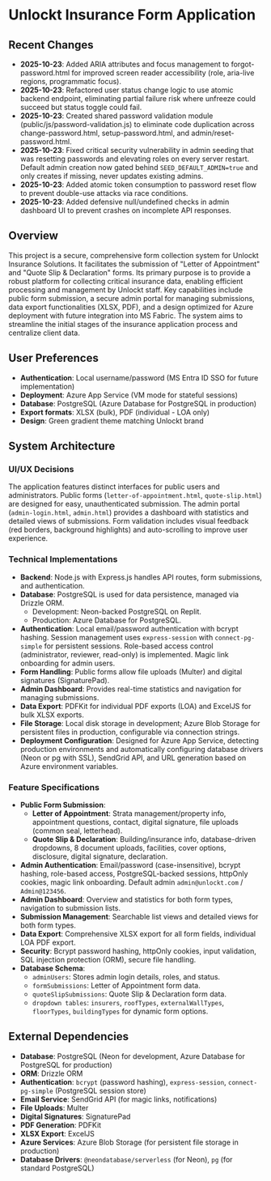 # Unlockt Insurance Form Application

## Recent Changes
- **2025-10-23**: Added ARIA attributes and focus management to forgot-password.html for improved screen reader accessibility (role, aria-live regions, programmatic focus).
- **2025-10-23**: Refactored user status change logic to use atomic backend endpoint, eliminating partial failure risk where unfreeze could succeed but status toggle could fail.
- **2025-10-23**: Created shared password validation module (public/js/password-validation.js) to eliminate code duplication across change-password.html, setup-password.html, and admin/reset-password.html.
- **2025-10-23**: Fixed critical security vulnerability in admin seeding that was resetting passwords and elevating roles on every server restart. Default admin creation now gated behind `SEED_DEFAULT_ADMIN=true` and only creates if missing, never updates existing admins.
- **2025-10-23**: Added atomic token consumption to password reset flow to prevent double-use attacks via race conditions.
- **2025-10-23**: Added defensive null/undefined checks in admin dashboard UI to prevent crashes on incomplete API responses.

## Overview
This project is a secure, comprehensive form collection system for Unlockt Insurance Solutions. It facilitates the submission of "Letter of Appointment" and "Quote Slip & Declaration" forms. Its primary purpose is to provide a robust platform for collecting critical insurance data, enabling efficient processing and management by Unlockt staff. Key capabilities include public form submission, a secure admin portal for managing submissions, data export functionalities (XLSX, PDF), and a design optimized for Azure deployment with future integration into MS Fabric. The system aims to streamline the initial stages of the insurance application process and centralize client data.

## User Preferences
- **Authentication**: Local username/password (MS Entra ID SSO for future implementation)
- **Deployment**: Azure App Service (VM mode for stateful sessions)
- **Database**: PostgreSQL (Azure Database for PostgreSQL in production)
- **Export formats**: XLSX (bulk), PDF (individual - LOA only)
- **Design**: Green gradient theme matching Unlockt brand

## System Architecture

### UI/UX Decisions
The application features distinct interfaces for public users and administrators. Public forms (`letter-of-appointment.html`, `quote-slip.html`) are designed for easy, unauthenticated submission. The admin portal (`admin-login.html`, `admin.html`) provides a dashboard with statistics and detailed views of submissions. Form validation includes visual feedback (red borders, background highlights) and auto-scrolling to improve user experience.

### Technical Implementations
- **Backend**: Node.js with Express.js handles API routes, form submissions, and authentication.
- **Database**: PostgreSQL is used for data persistence, managed via Drizzle ORM.
  - Development: Neon-backed PostgreSQL on Replit.
  - Production: Azure Database for PostgreSQL.
- **Authentication**: Local email/password authentication with bcrypt hashing. Session management uses `express-session` with `connect-pg-simple` for persistent sessions. Role-based access control (administrator, reviewer, read-only) is implemented. Magic link onboarding for admin users.
- **Form Handling**: Public forms allow file uploads (Multer) and digital signatures (SignaturePad).
- **Admin Dashboard**: Provides real-time statistics and navigation for managing submissions.
- **Data Export**: PDFKit for individual PDF exports (LOA) and ExcelJS for bulk XLSX exports.
- **File Storage**: Local disk storage in development; Azure Blob Storage for persistent files in production, configurable via connection strings.
- **Deployment Configuration**: Designed for Azure App Service, detecting production environments and automatically configuring database drivers (Neon or pg with SSL), SendGrid API, and URL generation based on Azure environment variables.

### Feature Specifications
- **Public Form Submission**:
    - **Letter of Appointment**: Strata management/property info, appointment questions, contact, digital signature, file uploads (common seal, letterhead).
    - **Quote Slip & Declaration**: Building/insurance info, database-driven dropdowns, 8 document uploads, facilities, cover options, disclosure, digital signature, declaration.
- **Admin Authentication**: Email/password (case-insensitive), bcrypt hashing, role-based access, PostgreSQL-backed sessions, httpOnly cookies, magic link onboarding. Default admin `admin@unlockt.com` / `Admin@123456`.
- **Admin Dashboard**: Overview and statistics for both form types, navigation to submission lists.
- **Submission Management**: Searchable list views and detailed views for both form types.
- **Data Export**: Comprehensive XLSX export for all form fields, individual LOA PDF export.
- **Security**: Bcrypt password hashing, httpOnly cookies, input validation, SQL injection protection (ORM), secure file handling.
- **Database Schema**:
    - `adminUsers`: Stores admin login details, roles, and status.
    - `formSubmissions`: Letter of Appointment form data.
    - `quoteSlipSubmissions`: Quote Slip & Declaration form data.
    - `dropdown tables`: `insurers`, `roofTypes`, `externalWallTypes`, `floorTypes`, `buildingTypes` for dynamic form options.

## External Dependencies
- **Database**: PostgreSQL (Neon for development, Azure Database for PostgreSQL for production)
- **ORM**: Drizzle ORM
- **Authentication**: `bcrypt` (password hashing), `express-session`, `connect-pg-simple` (PostgreSQL session store)
- **Email Service**: SendGrid API (for magic links, notifications)
- **File Uploads**: Multer
- **Digital Signatures**: SignaturePad
- **PDF Generation**: PDFKit
- **XLSX Export**: ExcelJS
- **Azure Services**: Azure Blob Storage (for persistent file storage in production)
- **Database Drivers**: `@neondatabase/serverless` (for Neon), `pg` (for standard PostgreSQL)
